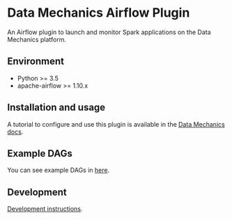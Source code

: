 # Data Mechanics Airflow Plugin

An Airflow plugin to launch and monitor Spark applications on the Data Mechanics platform.

## Environment

* Python >= 3.5
* apache-airflow >= 1.10.x

## Installation and usage

A tutorial to configure and use this plugin is available in the [Data Mechanics docs](https://docs.datamechanics.co/docs/airflow-plugin).

## Example DAGs

You can see example DAGs in [here](https://github.com/datamechanics/datamechanics_airflow_plugin/tree/master/example_dags).

## Development

[Development instructions](DEVELOPMENT.md).
